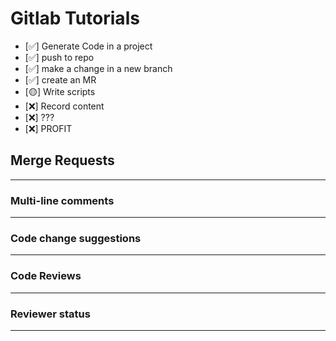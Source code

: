 # Gitlab Tutorials

- [✅] Generate Code in a project
- [✅] push to repo
- [✅] make a change in a new branch
- [✅] create an MR
- [🟡] Write scripts
- [❌] Record content
- [❌] ???
- [❌] PROFIT

## Merge Requests
---
### Multi-line comments

---
### Code change suggestions

---
### Code Reviews

---
### Reviewer status

---

